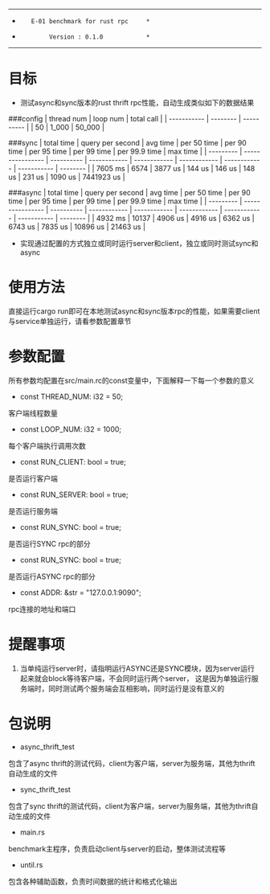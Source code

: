******************************************
*        E-01 benchmark for rust rpc     *
*             Version : 0.1.0            *
******************************************

# 目标
* 测试async和sync版本的rust thrift rpc性能，自动生成类似如下的数据结果


###config
|  thread num   | loop num  | total call |
|  -----------  | --------  | ---------- |
|      50      |    1_000    |    50_000    |

###sync
|  total time |   query per second  |  avg time   |  per 50 time |  per 90 time |  per 95 time |  per 99 time | per 99.9 time | max time |
|  ---------  |   ----------------  | ----------  | ------------ | ------------ | ------------ | ------------ | ----------- |  -------- |
|    7605 ms  |        6574        |    3877 us   |    144 us   |     146 us    |    148 us    |   231 us   |   1090  us  |   7441923  us  |

###async
|  total time |   query per second  |  avg time   |  per 50 time |  per 90 time |  per 95 time |  per 99 time | per 99.9 time | max time |
|  ---------  |   ----------------  | ----------  | ------------ | ------------ | ------------ | ------------ | ----------- |  -------- |
|    4932 ms  |        10137        |    4906 us   |    4916 us   |     6362 us    |    6743 us    |   7835 us   |   10896  us  |   21463  us  |


* 实现通过配置的方式独立或同时运行server和client，独立或同时测试sync和async

# 使用方法
直接运行cargo run即可在本地测试async和sync版本rpc的性能，如果需要client与service单独运行，请看参数配置章节


# 参数配置
所有参数均配置在src/main.rc的const变量中，下面解释一下每一个参数的意义

* const THREAD_NUM: i32 = 50;

客户端线程数量

* const LOOP_NUM: i32 = 1000;

每个客户端执行调用次数

* const RUN_CLIENT: bool = true;

是否运行客户端

* const RUN_SERVER: bool = true;

是否运行服务端

* const RUN_SYNC: bool = true;

是否运行SYNC rpc的部分

* const RUN_SYNC: bool = true;

是否运行ASYNC rpc的部分

* const ADDR: &str = "127.0.0.1:9090";

rpc连接的地址和端口

# 提醒事项
1. 当单纯运行server时，请指明运行ASYNC还是SYNC模块，因为server运行起来就会block等待客户端，不会同时运行两个server，
这是因为单独运行服务端时，同时测试两个服务端会互相影响，同时运行是没有意义的


# 包说明
* async_thrift_test

包含了async thrift的测试代码，client为客户端，server为服务端，其他为thrift自动生成的文件

* sync_thrift_test

包含了sync thrift的测试代码，client为客户端，server为服务端，其他为thrift自动生成的文件

* main.rs

benchmark主程序，负责启动client与server的启动，整体测试流程等

* until.rs

包含各种辅助函数，负责时间数据的统计和格式化输出

